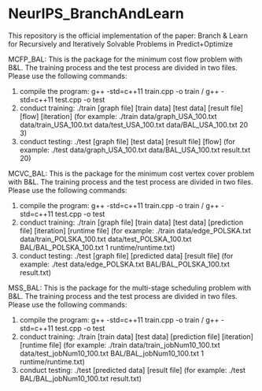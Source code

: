 # NeurIPS_BranchAndLearn
This repository is the official implementation of the paper: Branch & Learn for Recursively and Iteratively Solvable Problems in Predict+Optimize

MCFP_BAL:
This is the package for the minimum cost flow problem with B&L. The training process and the test process are divided in two files. Please use the following commands:
1. compile the program:
g++ -std=c++11 train.cpp -o train / g++ -std=c++11 test.cpp -o test
2. conduct training:
./train [graph file] [train data] [test data] [result file] [flow] [iteration]
(for example: ./train data/graph_USA_100.txt data/train_USA_100.txt data/test_USA_100.txt data/BAL_USA_100.txt 20 3)
3. conduct testing:
./test [graph file] [test data] [result file] [flow]
(for example: ./test data/graph_USA_100.txt data/BAL_USA_100.txt result.txt 20)

MCVC_BAL:
This is the package for the minimum cost vertex cover problem with B&L. The training process and the test process are divided in two files.
Please use the following commands:
1. compile the program:
g++ -std=c++11 train.cpp -o train / g++ -std=c++11 test.cpp -o test
2. conduct training:
./train [graph file] [train data] [test data] [prediction file] [iteration] [runtime file]
(for example: ./train data/edge_POLSKA.txt data/train_POLSKA_100.txt data/test_POLSKA_100.txt BAL/BAL_POLSKA_100.txt 1 runtime/runtime.txt)
3. conduct testing:
./test [graph file] [predicted data] [result file]
(for example: ./test data/edge_POLSKA.txt BAL/BAL_POLSKA_100.txt result.txt)

MSS_BAL:
This is the package for the multi-stage scheduling problem with B&L. The training process and the test process are divided in two files.
Please use the following commands:
1. compile the program:
g++ -std=c++11 train.cpp -o train / g++ -std=c++11 test.cpp -o test
2. conduct training:
./train [train data] [test data] [prediction file] [iteration] [runtime file]
(for example: ./train data/train_jobNum10_100.txt data/test_jobNum10_100.txt BAL/BAL_jobNum10_100.txt 1 runtime/runtime.txt)
3. conduct testing:
./test [predicted data] [result file]
(for example: ./test BAL/BAL_jobNum10_100.txt result.txt)
